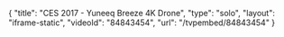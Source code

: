 {
    "title": "CES 2017 - Yuneeq Breeze 4K Drone",
    "type": "solo",
    "layout": "iframe-static",
    "videoId": "84843454",
    "url": "\/tvpembed\/84843454"
}
